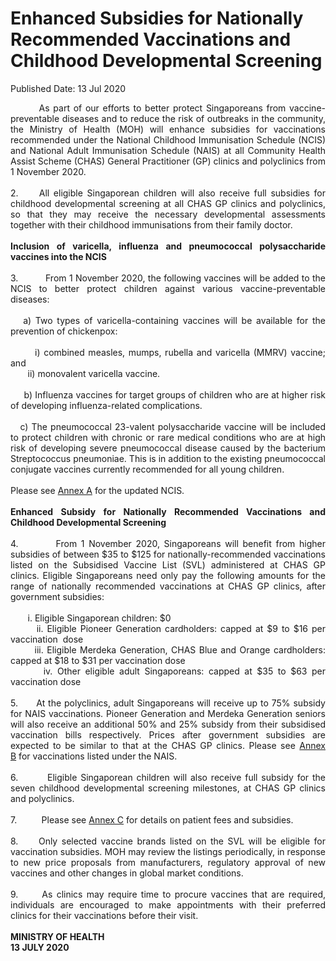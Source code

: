 <html>
    <meta http-equiv="Content-Type" content="text/html; charset=utf-8"/>
    <meta charset="utf-8"/>
    <title>Enhanced Subsidies for Nationally Recommended Vaccinations and Childhood Developmental Screening</title>
    <body><h1>Enhanced Subsidies for Nationally Recommended Vaccinations and Childhood Developmental Screening</h1>
    <p>Published Date: 13 Jul 2020</p> <p style="text-align: justify;">&nbsp; &nbsp; &nbsp; &nbsp; As part of our efforts to better protect Singaporeans from vaccine-preventable diseases and to reduce the risk of outbreaks in the community, the Ministry of Health (MOH) will enhance subsidies for vaccinations recommended under the National Childhood Immunisation Schedule (NCIS) and National Adult Immunisation Schedule (NAIS) at all Community Health Assist Scheme (CHAS) General Practitioner (GP) clinics and polyclinics from 1 November 2020.&nbsp;<br><br>2.&nbsp; &nbsp; &nbsp;All eligible Singaporean children will also receive full subsidies for childhood developmental screening at all CHAS GP clinics and polyclinics, so that they may receive the necessary developmental assessments together with their childhood immunisations from their family doctor.&nbsp;&nbsp;<br><br><strong>Inclusion of varicella, influenza and pneumococcal polysaccharide vaccines into the NCIS<br></strong><br>3.&nbsp; &nbsp; &nbsp; &nbsp; &nbsp; From 1 November 2020, the following vaccines will be added to the NCIS to better protect children against various vaccine-preventable diseases:&nbsp;<br><br>&nbsp; &nbsp;a) Two types of varicella-containing vaccines will be available for the prevention of chickenpox:&nbsp;<br><br>&nbsp; &nbsp; &nbsp; &nbsp;i) combined measles, mumps, rubella and varicella (MMRV) vaccine; and&nbsp;<br>&nbsp; &nbsp; &nbsp; &nbsp;ii) monovalent varicella vaccine.<br><br>&nbsp; &nbsp; &nbsp;b) Influenza vaccines for target groups of children who are at higher risk of developing influenza-related complications.&nbsp;<br><br>&nbsp; &nbsp;c) The pneumococcal 23-valent polysaccharide vaccine will be included to protect children with chronic or rare medical conditions who are at high risk of developing severe pneumococcal disease caused by the bacterium Streptococcus pneumoniae. This is in addition to the existing pneumococcal conjugate vaccines currently recommended for all young children.&nbsp;&nbsp;<br><br>Please see <a href="/docs/librariesprovider5/default-document-library/annex-ab14d617f16ce4930a09384fc9a494d58.pdf?sfvrsn=84dafe56_0" title="Annex A">Annex A</a>&nbsp;for the updated NCIS.&nbsp;<br><br><strong>Enhanced Subsidy for Nationally Recommended Vaccinations and Childhood Developmental Screening&nbsp;<br></strong><br>4.&nbsp; &nbsp; &nbsp; &nbsp; &nbsp;From 1 November 2020, Singaporeans will benefit from higher subsidies of between $35 to $125 for nationally-recommended vaccinations listed on the Subsidised Vaccine List (SVL) administered at CHAS GP clinics. Eligible Singaporeans need only pay the following amounts for the range of nationally recommended vaccinations at CHAS GP clinics, after government subsidies:&nbsp;<br><br>&nbsp; &nbsp; &nbsp; &nbsp;i. Eligible Singaporean children: $0&nbsp;<br>&nbsp; &nbsp; &nbsp; &nbsp;ii. Eligible Pioneer Generation cardholders: capped at $9 to $16 per vaccination&nbsp; dose&nbsp;&nbsp;<br>&nbsp; &nbsp; &nbsp; &nbsp;iii. Eligible Merdeka Generation, CHAS Blue and Orange cardholders: capped at $18 to $31 per vaccination dose&nbsp;<br>&nbsp; &nbsp; &nbsp; &nbsp;iv. Other eligible adult Singaporeans: capped at $35 to $63 per vaccination dose&nbsp;<br><br>5.&nbsp; &nbsp; &nbsp; At the polyclinics, adult Singaporeans will receive up to 75% subsidy for NAIS vaccinations. Pioneer Generation and Merdeka Generation seniors will also receive an additional 50% and 25% subsidy from their subsidised vaccination bills respectively. Prices after government subsidies are expected to be similar to that at the CHAS GP clinics. Please see <a href="/docs/librariesprovider5/default-document-library/annex-b9f5b65d6265a484d9c55a845de2595d2.pdf?sfvrsn=cc3f6e14_0" title="Annex B">Annex B</a>&nbsp;for vaccinations listed under the NAIS.<br><br>6.&nbsp; &nbsp; &nbsp; &nbsp; Eligible Singaporean children will also receive full subsidy for the seven childhood developmental screening milestones, at&nbsp;CHAS GP clinics and polyclinics.&nbsp;<br><br>7.&nbsp; &nbsp; &nbsp; &nbsp; &nbsp; Please see <a href="/docs/librariesprovider5/default-document-library/annex-ccc11b38be28c4718bf104e5432281c74.pdf?sfvrsn=940da15b_0" title="Annex C">Annex C</a>&nbsp;for details on patient fees and subsidies.&nbsp;<br><br>8.&nbsp; &nbsp; &nbsp;Only selected vaccine brands listed on the SVL will be eligible for vaccination subsidies. MOH may review the listings periodically, in response to new price proposals from manufacturers, regulatory approval of new vaccines and other changes in global market conditions.<br><br>9.&nbsp; &nbsp; &nbsp; As clinics may require time to procure vaccines that are required, individuals are encouraged to make appointments with their preferred clinics for their vaccinations before their visit.&nbsp;<br><br><strong>MINISTRY OF HEALTH<br>13 JULY 2020</strong></p></body>
</html>